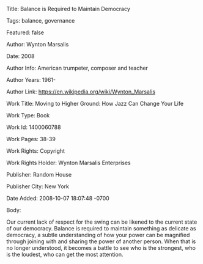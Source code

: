 Title:  Balance is Required to Maintain Democracy

Tags:   balance, governance

Featured: false

Author: Wynton Marsalis

Date:   2008

Author Info: American trumpeter, composer and teacher

Author Years: 1961-

Author Link: https://en.wikipedia.org/wiki/Wynton_Marsalis

Work Title: Moving to Higher Ground: How Jazz Can Change Your Life

Work Type: Book

Work Id: 1400060788

Work Pages: 38-39

Work Rights: Copyright

Work Rights Holder: Wynton Marsalis Enterprises

Publisher: Random House

Publisher City: New York

Date Added: 2008-10-07 18:07:48 -0700

Body: 

Our current lack of respect for the swing can be likened to the current state of our democracy. Balance is required to maintain something as delicate as democracy, a subtle understanding of how your power can be magnified through joining with and sharing the power of another person. When that is no longer understood, it becomes a battle to see who is the strongest, who is the loudest, who can get the most attention.

